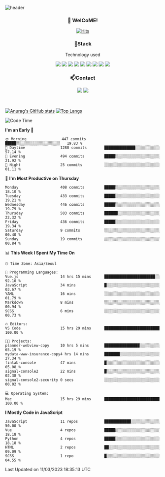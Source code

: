![header](https://capsule-render.vercel.app/api?type=waving&color=gradient&height=200&text=Kyungjoon&fontAlign=70&fontAlignY=40&animation=twinkling)

<h3 align="center">👋 WelCoME!</h3>

<div align=center>
  
[![Hits](https://hits.seeyoufarm.com/api/count/incr/badge.svg?url=https%3A%2F%2Fgithub.com%2Fuvula6921&count_bg=%2322BAC9&title_bg=%23827F7F&icon=iconify.svg&icon_color=%2325A27F&title=visits&edge_flat=false)](https://hits.seeyoufarm.com)
  
</div>
<h3 align="center">📌Stack</h3>
<p align="center">Technology used</p>
<div align="center"><img src="https://img.shields.io/badge/HTML5-E34F26?style=flat-square&logo=HTML5&logoColor=white"></img> <img src="https://img.shields.io/badge/CSS3-0A84FF?style=flat-square&logo=CSS3&logoColor=white"></img> <img src="https://img.shields.io/badge/JavaScript-FFCD11?style=flat-square&logo=JavaScript&logoColor=white"></img> <img src="https://img.shields.io/badge/React-00BCF6?style=flat-square&logo=React&logoColor=white"></img> <img src="https://img.shields.io/badge/jQuery-3655FF?style=flat-square&logo=jQuery&logoColor=white"></img> <img src="https://img.shields.io/badge/Ruby-E0115F?style=flat-square&logo=Ruby&logoColor=white"></img> <img src="https://img.shields.io/badge/Python-4B8BBE?style=flat-square&logo=Python&logoColor=white"></img> <img src="https://img.shields.io/badge/Vue-4FC08D?style=flat-square&logo=Vue.js&logoColor=white"></img> <img src="https://img.shields.io/badge/Nuxt-00DC82?style=flat-square&logo=Nuxt.js&logoColor=white"></img></div>

<h3 align="center">📫Contact</h3>
<div align="center"><a href="https://velog.io/@uvula6921/"><img src="https://img.shields.io/badge/Blog-20c997?style=flat-square&logo=V&logoColor=white"/></a> <a href="pkj6921@gmail.com"><img src="https://img.shields.io/badge/Gmail-EA4335?style=flat-square&logo=Gmail&logoColor=white"/></a></div>
<br>
<br>

[![Anurag's GitHub stats](https://github-readme-stats.vercel.app/api?username=uvula6921&hide=stars,issues&show_icons=true&count_private=true&theme=tokyonight)](https://github.com/anuraghazra/github-readme-stats)
[![Top Langs](https://github-readme-stats.vercel.app/api/top-langs/?username=uvula6921&hide=css,jupyter%20notebook,html&exclude_repo=uvula6921,uvula6921.github.io&layout=compact&langs_count=8)](https://github.com/anuraghazra/github-readme-stats)

<!--START_SECTION:waka-->
![Code Time](http://img.shields.io/badge/Code%20Time-1%2C463%20hrs%2025%20mins-blue)

**I'm an Early 🐤** 

```text
🌞 Morning                447 commits         █████░░░░░░░░░░░░░░░░░░░░   19.83 % 
🌆 Daytime                1288 commits        ██████████████░░░░░░░░░░░   57.14 % 
🌃 Evening                494 commits         █████░░░░░░░░░░░░░░░░░░░░   21.92 % 
🌙 Night                  25 commits          ░░░░░░░░░░░░░░░░░░░░░░░░░   01.11 % 
```
📅 **I'm Most Productive on Thursday** 

```text
Monday                   408 commits         █████░░░░░░░░░░░░░░░░░░░░   18.10 % 
Tuesday                  433 commits         █████░░░░░░░░░░░░░░░░░░░░   19.21 % 
Wednesday                446 commits         █████░░░░░░░░░░░░░░░░░░░░   19.79 % 
Thursday                 503 commits         ██████░░░░░░░░░░░░░░░░░░░   22.32 % 
Friday                   436 commits         █████░░░░░░░░░░░░░░░░░░░░   19.34 % 
Saturday                 9 commits           ░░░░░░░░░░░░░░░░░░░░░░░░░   00.40 % 
Sunday                   19 commits          ░░░░░░░░░░░░░░░░░░░░░░░░░   00.84 % 
```


📊 **This Week I Spent My Time On** 

```text
🕑︎ Time Zone: Asia/Seoul

💬 Programming Languages: 
Vue.js                   14 hrs 15 mins      ███████████████████████░░   92.10 % 
JavaScript               34 mins             █░░░░░░░░░░░░░░░░░░░░░░░░   03.67 % 
YAML                     16 mins             ░░░░░░░░░░░░░░░░░░░░░░░░░   01.79 % 
Markdown                 8 mins              ░░░░░░░░░░░░░░░░░░░░░░░░░   00.94 % 
SCSS                     6 mins              ░░░░░░░░░░░░░░░░░░░░░░░░░   00.73 % 

🔥 Editors: 
VS Code                  15 hrs 29 mins      █████████████████████████   100.00 % 

🐱‍💻 Projects: 
planner-webview-copy     10 hrs 5 mins       ████████████████░░░░░░░░░   65.19 % 
mydata-www-insurance-copy4 hrs 14 mins       ███████░░░░░░░░░░░░░░░░░░   27.34 % 
finlab-console           47 mins             █░░░░░░░░░░░░░░░░░░░░░░░░   05.08 % 
signal-console2          22 mins             █░░░░░░░░░░░░░░░░░░░░░░░░   02.38 % 
signal-console2-security 0 secs              ░░░░░░░░░░░░░░░░░░░░░░░░░   00.02 % 

💻 Operating System: 
Mac                      15 hrs 29 mins      █████████████████████████   100.00 % 
```

**I Mostly Code in JavaScript** 

```text
JavaScript               11 repos            ████████████░░░░░░░░░░░░░   50.00 % 
Vue                      4 repos             █████░░░░░░░░░░░░░░░░░░░░   18.18 % 
Python                   4 repos             █████░░░░░░░░░░░░░░░░░░░░   18.18 % 
HTML                     2 repos             ██░░░░░░░░░░░░░░░░░░░░░░░   09.09 % 
SCSS                     1 repo              █░░░░░░░░░░░░░░░░░░░░░░░░   04.55 % 
```




 Last Updated on 11/03/2023 18:35:13 UTC
<!--END_SECTION:waka-->

